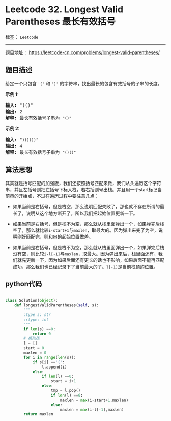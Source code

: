 ﻿# Leetcode 32. Longest Valid Parentheses 最长有效括号

标签： `Leetcode`

---

题目地址： https://leetcode-cn.com/problems/longest-valid-parentheses/  

## 题目描述  

<p>给定一个只包含 <code>'('</code>&nbsp;和 <code>')'</code>&nbsp;的字符串，找出最长的包含有效括号的子串的长度。</p>

<p><strong>示例&nbsp;1:</strong></p>

<pre><strong>输入:</strong> "(()"
<strong>输出:</strong> 2
<strong>解释:</strong> 最长有效括号子串为 <code>"()"</code>
</pre>

<p><strong>示例 2:</strong></p>

<pre><strong>输入:</strong> "<code>)()())</code>"
<strong>输出:</strong> 4
<strong>解释:</strong> 最长有效括号子串为 <code>"()()"</code>
</pre>  

## 算法思想  

其实就是括号匹配的加强版，我们还按照括号匹配来做，我们从头遍历这个字符串，并且左括号则把左括号下标入栈，若右括则号出栈。并且用一个start标记当前串的开始点，不过在遍历过程中要注意几点：  

* 如果当前是右括号，但是栈空，那么说明匹配失败了，那也就不存在所谓的最长了，说明从这个地方断开了，所以我们把起始位置更新一下。  

* 如果当前是右括号，但是栈不为空，那么就从栈里面弹出一个，如果弹完后栈空了，那么就比较`i-start+1`与`maxlen`，取最大的。因为弹出来完了为空，说明刚好匹配完，则和串的起始位置做差。  

* 如果当前是右括号，但是栈不为空，那么就从栈里面弹出一个，如果弹完后栈没有空，则比较`i-l[-1]`与`maxlen`，取最大。因为弹出来后，栈里面还有，我们就先更新一下，因为如果后面还有更长的话也不影响，如果后面不能再匹配成功，那么我们也已经记录下了当前最大的了。`l[-1]`是当前栈顶的位置。  

## python代码   

```python  

class Solution(object):
    def longestValidParentheses(self, s):
        """
        :type s: str
        :rtype: int
        """
        if len(s) ==0:
            return 0
        # 模拟栈
        l = []
        start = 0
        maxlen = 0
        for i in range(len(s)):
            if s[i] =='(':
                l.append(i)
            else:
                if len(l) ==0:
                    start = i+1
                else:
                    tmp = l.pop()
                    if len(l) ==0:
                        maxlen = max(i-start+1,maxlen)
                    else:
                        maxlen = max(i-l[-1],maxlen)
        return maxlen

```




